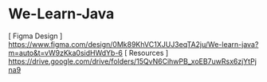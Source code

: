 # We-Learn-Java
 [ Figma Design ] https://www.figma.com/design/0Mk89KhVC1XJUJ3eqTA2ju/We-learn-java?m=auto&t=vW9zKka0sidHWdYb-6
 [ Resources ] https://drive.google.com/drive/folders/15QvN6CihwPB_xoEB7uwRsx6zjYtPjna9